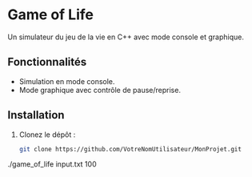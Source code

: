 # Game of Life

Un simulateur du jeu de la vie en C++ avec mode console et graphique.

## Fonctionnalités
- Simulation en mode console.
- Mode graphique avec contrôle de pause/reprise.

## Installation
1. Clonez le dépôt :
   ```bash
   git clone https://github.com/VotreNomUtilisateur/MonProjet.git


./game_of_life input.txt 100

